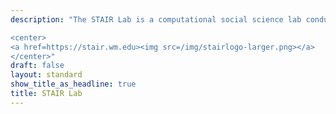 ```yaml
---
description: "The STAIR Lab is a computational social science lab conducting collaborative research with undergraduate students at William & Mary. We use natural language processing (NLP) tools to study how politicians and the media (both traditional and social media) think and talk about international issues, with a particular focus on international humanitarian questions. Learn more by clicking on the link below. \n\n\n\n

<center>
<a href=https://stair.wm.edu><img src=/img/stairlogo-larger.png></a>
</center>"
draft: false
layout: standard
show_title_as_headline: true
title: STAIR Lab
---
```


